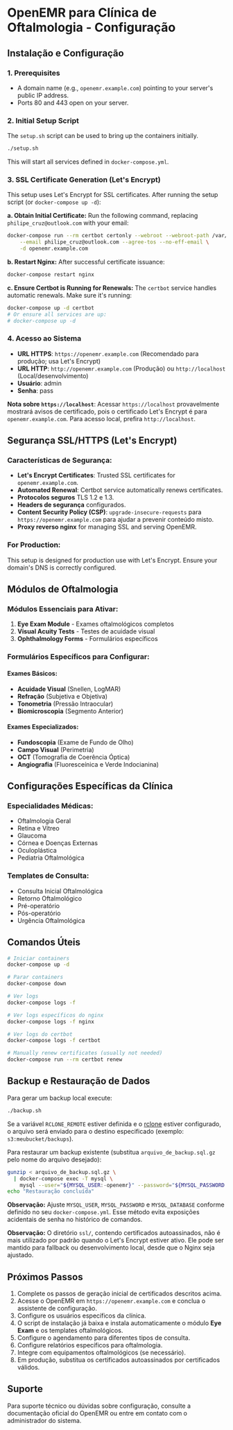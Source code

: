 # OpenEMR para Clínica de Oftalmologia - Configuração

## Instalação e Configuração

### 1. Prerequisites
- A domain name (e.g., `openemr.example.com`) pointing to your server's public IP address.
- Ports 80 and 443 open on your server.

### 2. Initial Setup Script
The `setup.sh` script can be used to bring up the containers initially.
```bash
./setup.sh
```
This will start all services defined in `docker-compose.yml`.

### 3. SSL Certificate Generation (Let's Encrypt)
This setup uses Let's Encrypt for SSL certificates. After running the setup script (or `docker-compose up -d`):

   **a. Obtain Initial Certificate:**
   Run the following command, replacing `philipe_cruz@outlook.com` with your email:
   ```bash
   docker-compose run --rm certbot certonly --webroot --webroot-path /var/www/certbot \
       --email philipe_cruz@outlook.com --agree-tos --no-eff-email \
       -d openemr.example.com
   ```

   **b. Restart Nginx:**
   After successful certificate issuance:
   ```bash
   docker-compose restart nginx
   ```

   **c. Ensure Certbot is Running for Renewals:**
   The `certbot` service handles automatic renewals. Make sure it's running:
   ```bash
   docker-compose up -d certbot 
   # Or ensure all services are up:
   # docker-compose up -d
   ```

### 4. Acesso ao Sistema
- **URL HTTPS**: `https://openemr.example.com` (Recomendado para produção; usa Let's Encrypt)
- **URL HTTP**: `http://openemr.example.com` (Produção) ou `http://localhost` (Local/desenvolvimento)
- **Usuário**: admin
- **Senha**: pass

**Nota sobre `https://localhost`**: Acessar `https://localhost` provavelmente mostrará avisos de certificado, pois o certificado Let's Encrypt é para `openemr.example.com`. Para acesso local, prefira `http://localhost`.

## Segurança SSL/HTTPS (Let's Encrypt)

### Características de Segurança:
- **Let's Encrypt Certificates**: Trusted SSL certificates for `openemr.example.com`.
- **Automated Renewal**: Certbot service automatically renews certificates.
- **Protocolos seguros** TLS 1.2 e 1.3.
- **Headers de segurança** configurados.
- **Content Security Policy (CSP)**: `upgrade-insecure-requests` para `https://openemr.example.com` para ajudar a prevenir conteúdo misto.
- **Proxy reverso nginx** for managing SSL and serving OpenEMR.

### For Production:
This setup is designed for production use with Let's Encrypt. Ensure your domain's DNS is correctly configured.

## Módulos de Oftalmologia

### Módulos Essenciais para Ativar:
1. **Eye Exam Module** - Exames oftalmológicos completos
2. **Visual Acuity Tests** - Testes de acuidade visual
3. **Ophthalmology Forms** - Formulários específicos

### Formulários Específicos para Configurar:

#### Exames Básicos:
- **Acuidade Visual** (Snellen, LogMAR)
- **Refração** (Subjetiva e Objetiva)
- **Tonometria** (Pressão Intraocular)
- **Biomicroscopia** (Segmento Anterior)

#### Exames Especializados:
- **Fundoscopia** (Exame de Fundo de Olho)
- **Campo Visual** (Perimetria)
- **OCT** (Tomografia de Coerência Óptica)
- **Angiografia** (Fluoresceínica e Verde Indocianina)

## Configurações Específicas da Clínica

### Especialidades Médicas:
- Oftalmologia Geral
- Retina e Vítreo
- Glaucoma
- Córnea e Doenças Externas
- Oculoplástica
- Pediatria Oftalmológica

### Templates de Consulta:
- Consulta Inicial Oftalmológica
- Retorno Oftalmológico
- Pré-operatório
- Pós-operatório
- Urgência Oftalmológica

## Comandos Úteis

```bash
# Iniciar containers
docker-compose up -d

# Parar containers
docker-compose down

# Ver logs
docker-compose logs -f

# Ver logs específicos do nginx
docker-compose logs -f nginx

# Ver logs do certbot
docker-compose logs -f certbot

# Manually renew certificates (usually not needed)
docker-compose run --rm certbot renew
```

## Backup e Restauração de Dados

Para gerar um backup local execute:

```bash
./backup.sh
```

Se a variável `RCLONE_REMOTE` estiver definida e o [rclone](https://rclone.org)
estiver configurado, o arquivo será enviado para o destino especificado
(exemplo: `s3:meubucket/backups`).

Para restaurar um backup existente (substitua `arquivo_de_backup.sql.gz` pelo nome do arquivo desejado):

```bash
gunzip < arquivo_de_backup.sql.gz \
  | docker-compose exec -T mysql \
    mysql --user="${MYSQL_USER:-openemr}" --password="${MYSQL_PASSWORD:-openemr}" "${MYSQL_DATABASE:-openemr}"
echo "Restauração concluída"
```

**Observação:** Ajuste `MYSQL_USER`, `MYSQL_PASSWORD` e `MYSQL_DATABASE` conforme definido no seu `docker-compose.yml`. Esse método evita exposições acidentais de senha no histórico de comandos.

**Observação:** O diretório `ssl/`, contendo certificados autoassinados, não é mais utilizado por padrão quando o Let's Encrypt estiver ativo. Ele pode ser mantido para fallback ou desenvolvimento local, desde que o Nginx seja ajustado.

## Próximos Passos

1. Complete os passos de geração inicial de certificados descritos acima.
2. Acesse o OpenEMR em `https://openemr.example.com` e conclua o assistente de configuração.
3. Configure os usuários específicos da clínica.
4. O script de instalação já baixa e instala automaticamente o módulo **Eye Exam** e os templates oftalmológicos.
5. Configure o agendamento para diferentes tipos de consulta.
6. Configure relatórios específicos para oftalmologia.
7. Integre com equipamentos oftalmológicos (se necessário).
8. Em produção, substitua os certificados autoassinados por certificados válidos.

## Suporte

Para suporte técnico ou dúvidas sobre configuração, consulte a documentação oficial do OpenEMR ou entre em contato com o administrador do sistema.
